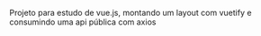 Projeto para estudo de vue.js, montando um layout com vuetify e consumindo uma api pública com axios
